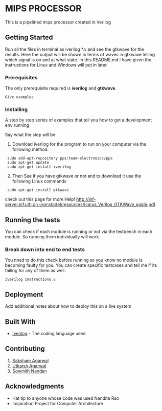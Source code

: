 # MIPS PROCESSOR

This is a pipelined mips processor created in Verilog

## Getting Started

Run all the files in terminal as iverilog *.v and see the gtkwave for the results.
Here the output will be shown in terms of waves in gtkwave telling which signal is on and at what state.
In this README.md I have given the instructions for Linux and Windows will put in later.

### Prerequisites

The only prerequisite required is **iverilog** and **gtkwave**.

```
Give examples
```

### Installing

A step by step series of examples that tell you how to get a development env running

Say what the step will be

1. Download iverilog for the program to run on your computer via the following method. 

```
 sudo add-apt-repository ppa:team-electronics/ppa
 sudo apt-get update
 sudo apt-get install iverilog
```
2. Then See if you have gtkwave or not and to download it use the following Linux commands
```
 sudo apt-get install gtkwave
```

check out this page for more Help!
http://inf-server.inf.uth.gr/~konstadel/resources/Icarus_Verilog_GTKWave_guide.pdf.

## Running the tests

You can check if each module is running or not via the testbench in each module.
So running them individually will work.

### Break down into end to end tests

You nned to do this check before running so you know no module is becoming faulty for you.
You can create specific testcases and tell me if its failing for any of them as well.

```
iverilog instructions.v
```

## Deployment

Add additional notes about how to deploy this on a live system

## Built With

* [Iverilog](http://iverilog.icarus.com/) - The coding language used

## Contributing

1. [Saksham Agarwal](https://github.com/Dragonsa15)
2. [Utkarsh Agarwal](https://github.com/woolllff)
3. [Sowmith Nandan](https://github.com/sowmith_nandan)

## Acknowledgments

* Hat tip to anyone whose code was used
Nandita Rao
* Inspiration
Project for Computer Architecture
